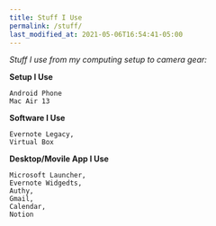 ```yaml
---
title: Stuff I Use
permalink: /stuff/
last_modified_at: 2021-05-06T16:54:41-05:00
---
```


*Stuff I use from my computing setup to camera gear:*

**Setup I Use**

    Android Phone
    Mac Air 13

**Software I Use**

    Evernote Legacy,
    Virtual Box

**Desktop/Movile App I Use**

    Microsoft Launcher,
    Evernote Widgedts, 
    Authy, 
    Gmail,
    Calendar, 
    Notion